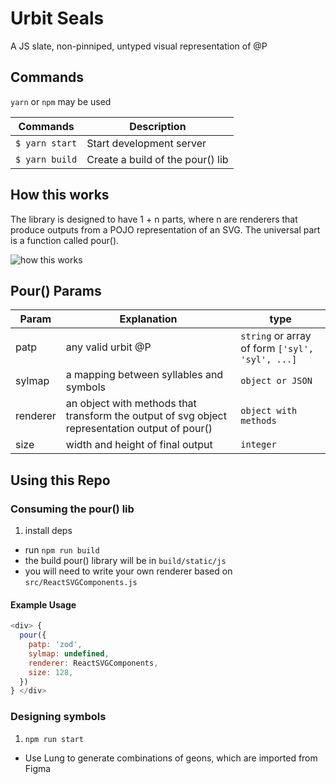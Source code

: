 # Urbit Seals
A JS slate, non-pinniped, untyped visual representation of @P

## Commands
`yarn` or `npm` may be used

|Commands              | Description                                   |
| -------------------- | --------------------------------------------- |
|`$ yarn start`        | Start development server                      |
|`$ yarn build`        | Create a build of the pour() lib              |

## How this works
The library is designed to have 1 + n parts, where n are renderers that produce outputs from a POJO representation of an SVG. The universal part is a function called pour().

![how this works](https://github.com/urbit/avatars/blob/master/docs/high-level-flow.png?raw=true)

## Pour() Params
|Param     | Explanation                                                                                    | type                                                |
| ---------| -----------------------------------------------------------------------------------------------|-----------------------------------------------------|
|patp      | any valid urbit @P                                                                             | `string` or array of form `['syl', 'syl', ...]`     |
|sylmap    | a mapping between syllables and symbols                                                        | `object or JSON`                                    |
|renderer  | an object with methods that transform the output of svg object representation output of pour() | `object with methods`                               |
|size      | width and height of final output                                                               | `integer`                                           |

## Using this Repo

### Consuming the pour() lib
 1. install deps
 - run `npm run build`
 - the build pour() library will be in `build/static/js`
 - you will need to write your own renderer based on `src/ReactSVGComponents.js`

#### Example Usage

 ```js
 <div> {
   pour({
     patp: 'zod',
     sylmap: undefined,
     renderer: ReactSVGComponents,
     size: 128,
   })
 } </div>

 ```

### Designing symbols
  1. `npm run start`
  - Use Lung to generate combinations of geons, which are imported from Figma
